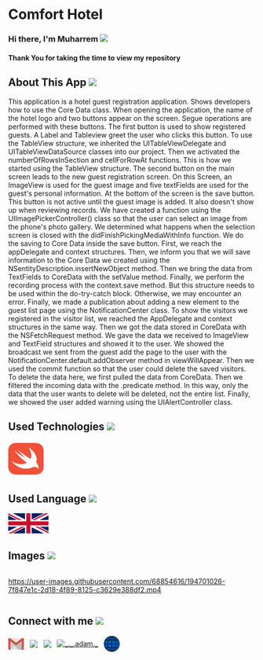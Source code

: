 # Comfort Hotel
### Hi there, I'm Muharrem <img src = "https://raw.githubusercontent.com/MartinHeinz/MartinHeinz/master/wave.gif" width = "42"> 
#### Thank You for taking the time to view my repository 

## <h2> About This App <img src = "https://c.tenor.com/JsoERRQcZqYAAAAi/thumbs-up-joypixels.gif" width = "42"></h2>
This application is a hotel guest registration application. Shows developers how to use the Core Data class. When opening the application, the name of the hotel logo and two buttons appear on the screen. Segue operations are performed with these buttons. The first button is used to show registered guests. A Label and Tableview greet the user who clicks this button. To use the TableView structure, we inherited the UITableViewDelegate and UITableViewDataSource classes into our project. Then we activated the numberOfRowsInSection and cellForRowAt functions. This is how we started using the TableView structure. The second button on the main screen leads to the new guest registration screen. On this Screen, an ImageView is used for the guest image and five textFields are used for the guest's personal information. At the bottom of the screen is the save button. This button is not active until the guest image is added. It also doesn't show up when reviewing records. We have created a function using the UIImagePickerController() class so that the user can select an image from the phone's photo gallery. We determined what happens when the selection screen is closed with the didFinishPickingMediaWithInfo function. We do the saving to Core Data inside the save button. First, we reach the appDelegate and context structures. Then, we inform you that we will save information to the Core Data we created using the NSentityDescription.insertNewObject method. Then we bring the data from TextFields to CoreData with the setValue method. Finally, we perform the recording process with the context.save method. But this structure needs to be used within the do-try-catch block. Otherwise, we may encounter an error. Finally, we made a publication about adding a new element to the guest list page using the NotificationCenter class. To show the visitors we registered in the visitor list, we reached the AppDelegate and context structures in the same way. Then we got the data stored in CoreData with the NSFetchRequest method. We gave the data we received to ImageView and TextField structures and showed it to the user. We showed the broadcast we sent from the guest add the page to the user with the NotificationCenter.default.addObserver method in viewWillAppear. Then we used the commit function so that the user could delete the saved visitors. To delete the data here, we first pulled the data from CoreData. Then we filtered the incoming data with the .predicate method. In this way, only the data that the user wants to delete will be deleted, not the entire list. Finally, we showed the user added warning using the UIAlertController class.

<h2> Used Technologies <img src = "https://media2.giphy.com/media/QssGEmpkyEOhBCb7e1/giphy.gif?cid=ecf05e47a0n3gi1bfqntqmob8g9aid1oyj2wr3ds3mg700bl&rid=giphy.gif" width = "42"> </h2>
<div class="row">
      <div class="column">
<img width ='72px' src 
     ='https://raw.githubusercontent.com/MuharremKoroglu/MuharremKoroglu/main/swift-icon.svg'>
  </div>
</div>

<h2> Used Language <img src = "https://media.giphy.com/media/Zd6jPg8hcp4Q3vrvjo/giphy.gif" width = "42"> </h2>
<div class="row">
      <div class="column">
<img width ='82px' src 
     ='https://raw.githubusercontent.com/MuharremKoroglu/Bitcoin/main/Flag_of_the_United_Kingdom.svg'>
  </div>
</div>

<h2> Images <img src = "https://media2.giphy.com/media/psneItdLMpWy36ejfA/source.gif" width = "62"> </h2>
  <div class="column">



https://user-images.githubusercontent.com/68854616/194701026-7f847e1c-2d18-4f89-8125-c3629e388df2.mp4





  </div>
<h2> Connect with me <img src='https://raw.githubusercontent.com/ShahriarShafin/ShahriarShafin/main/Assets/handshake.gif' width="100"> </h2>
<a href = 'mailto:muharremkoroglu245@gmail.com'> <img align="center" width = '32px' align= 'center' src="https://raw.githubusercontent.com/MuharremKoroglu/MuharremKoroglu/main/gmail-logo-2561.svg"/></a> &nbsp;
<a href = 'https://www.linkedin.com/in/muharremkoroglu/'> <img align="center" width = '32px' align= 'center' src="https://raw.githubusercontent.com/rahulbanerjee26/githubAboutMeGenerator/main/icons/linked-in-alt.svg"/></a> &nbsp;
<a href = 'https://muharremkoroglu.medium.com/'> <img align="center" width = '32px' align= 'center' src="https://raw.githubusercontent.com/rahulbanerjee26/githubAboutMeGenerator/main/icons/medium.svg"/></a> &nbsp;
<a href="https://www.instagram.com/m.koroglu99/" target="blank"><img align="center" src="https://raw.githubusercontent.com/rahuldkjain/github-profile-readme-generator/master/src/images/icons/Social/instagram.svg" alt="_._.adam._"  width="32px" align= 'center' /></a> &nbsp;
<a href = 'https://synta-x.com/'> <img align="center" width = '32px' align= 'center' src="https://raw.githubusercontent.com/MuharremKoroglu/MuharremKoroglu/main/internet-svgrepo-com%20(2).svg"/></a> &nbsp;















